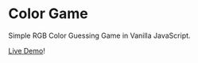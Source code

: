 # Color Game

Simple RGB Color Guessing Game in Vanilla JavaScript.

[Live Demo](https://color-game-urhwavadvr.now.sh)!